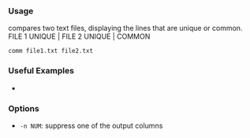 ### Usage
compares two text files, displaying the lines that are unique or common. FILE 1 UNIQUE | FILE 2 UNIQUE | COMMON

`comm file1.txt file2.txt`

### Useful Examples
- 


### Options
- `-n NUM`: suppress one of the output columns 